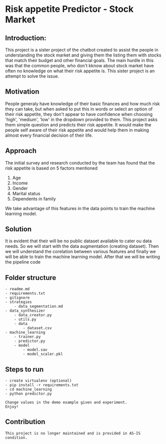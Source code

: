 # Risk appetite Predictor - Stock Market 

## Introduction:

This project is a sister project of the chatbot created to assist the people in understanding the stock market and giving them the listing them with stocks that match their budget and other financial goals. The main hurdle in this was that the common people, who don't kknow about stock market have often no knowledge on what their risk appetite is. This sister project is an attempt to solve the issue.

## Motivation

People generaly have knowledge of their basic finances and how much risk they can take, but when asked to put this in words or select an option of their risk appetite, they don't appear to have confidence when choosing 'high', 'medium', 'low' in the dropdown provided to them. This project asks them simple question and predicts their risk appetite. It would make the people self aware of their risk appetite and would help them in making almost every financial decision of their life.

## Approach

The initial survey and research conducted by the team has found that the risk appetite is based on 5 factors mentioned
1. Age
2. Income
3. Gender
4. Marital status
5. Dependents in family 

We take advantage of this features in the data points to train the machine learning model.

## Solution

It is evident that their will be no public dataset available to cater ou data needs. So we will start with the data augmentation (creating dataset). Then we will understand the corelation between various features and finally we will be able to train the machine learning model. After that we will be writing the pipeline code

## Folder structure
    - readme.md
    - requirements.txt
    - gitignore
    - strategies
        - data_segmentation.md
    - data_synthesizer
        - data_creator.py
        - utils.py
        - data
            - dataset.csv
    - machine_learning
        - trainer.py
        - predictor.py
        - model
            - model.sav
            - model_scaler.pkl

## Steps to run
    - create virtualenv (optional)
    - pip install -r requirements.txt
    - cd machine_learning
    - python predictor.py

    Change values in the demo example given and experiment.
    Enjoy!

## Contribution
    This project is no longer maintained and is provided in AS-IS condition.
    
